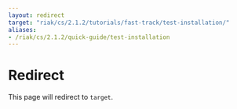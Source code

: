 ```yaml
---
layout: redirect
target: "riak/cs/2.1.2/tutorials/fast-track/test-installation/"
aliases:
- /riak/cs/2.1.2/quick-guide/test-installation
---
```


# Redirect

This page will redirect to `target`.
